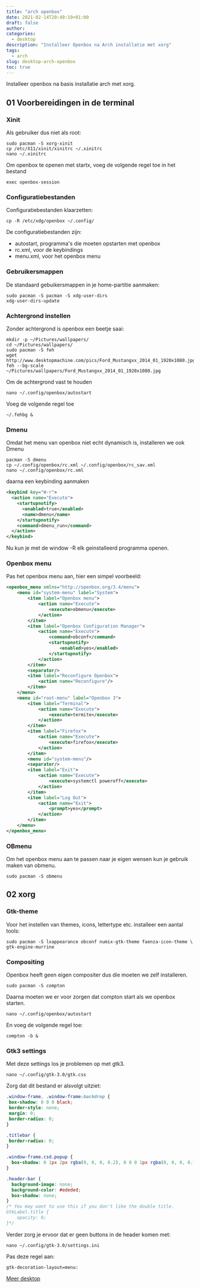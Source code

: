 ```yaml
---
title: "arch openbox"
date: 2021-02-14T20:49:19+01:00
draft: false
author:
categories:
  - desktop
description: "Installeer Openbox na Arch installatie met xorg"
tags:
  - arch
slug: desktop-arch-openbox
toc: true
---
```


Installeer openbox na basis installatie arch met xorg.

<!--more-->

## 01 Voorbereidingen in de terminal

### Xinit

Als gebruiker dus niet als root:

    sudo pacman -S xorg-xinit
    cp /etc/X11/xinit/xinitrc ~/.xinitrc
    nano ~/.xinitrc

Om openbox te openen met startx, voeg de volgende regel toe in het bestand

    exec openbox-session

### Configuratiebestanden

Configuratiebestanden klaarzetten:

    cp -R /etc/xdg/openbox ~/.config/

De configuratiebestanden zijn:

  * autostart, programma's die moeten opstarten met openbox
  * rc.xml, voor de keybindings
  * menu.xml, voor het openbox menu

### Gebruikersmappen

De standaard gebuikersmappen in je home-partitie aanmaken:

    sudo pacman -S pacman -S xdg-user-dirs
    xdg-user-dirs-update

### Achtergrond instellen

Zonder achtergrond is openbox een beetje saai:

    mkdir -p ~/Pictures/wallpapers/
    cd ~/Pictures/wallpapers/
    sudo pacman -S feh
    wget http://www.desktopmachine.com/pics/Ford_Mustangxx_2014_01_1920x1080.jpg
    feh --bg-scale ~/Pictures/wallpapers/Ford_Mustangxx_2014_01_1920x1080.jpg

Om de achtergrond vast te houden

    nano ~/.config/openbox/autostart

Voeg de volgende regel toe

    ~/.fehbg &

### Dmenu

Omdat het menu van openbox niet echt dynamisch is, installeren we ook Dmenu

    pacman -S dmenu
    cp ~/.config/openbox/rc.xml ~/.config/openbox/rc_sav.xml
    nano ~/.config/openbox/rc.xml

daarna een keybinding aanmaken

```xml
<keybind key="W-r">
  <action name="Execute">
    <startupnotify>
      <enabled>true</enabled>
      <name>dmenu</name>
    </startupnotify>
    <command>dmenu_run</command>
  </action>
</keybind>
```

Nu kun je met de window -R elk geinstalleerd programma openen.

### Openbox menu

Pas het openbox menu aan, hier een simpel voorbeeld:

```xml
<openbox_menu xmlns="http://openbox.org/3.4/menu">
    <menu id="system-menu" label="System">
        <item label="Openbox menu">
            <action name="Execute">
                <execute>obmenu</execute>
            </action>
        </item>
        <item label="Openbox Configuration Manager">
            <action name="Execute">
                <command>obconf</command>
                <startupnotify>
                    <enabled>yes</enabled>
                </startupnotify>
            </action>
        </item>
        <separator/>
        <item label="Reconfigure Openbox">
            <action name="Reconfigure"/>
        </item>
    </menu>
    <menu id="root-menu" label="Openbox 3">
        <item label="Terminal">
            <action name="Execute">
                <execute>termite</execute>
            </action>
        </item>
        <item label="Firefox">
            <action name="Execute">
                <execute>firefox</execute>
            </action>
        </item>
        <menu id="system-menu"/>
        <separator/>
        <item label="Exit">
            <action name="Execute">
                <execute>systemctl poweroff</execute>
            </action>
        </item>
        <item label="Log Out">
            <action name="Exit">
                <prompt>yes</prompt>
            </action>
        </item>
    </menu>
</openbox_menu>
```

### OBmenu

Om het openbox menu aan te passen naar je eigen wensen kun je gebruik maken van obmenu.

    sudo pacman -S obmenu

## 02 xorg

### Gtk-theme

Voor het instellen van themes, icons, lettertype etc. installeer een aantal tools:

    sudo pacman -S lxappearance obconf numix-gtk-theme faenza-icon-theme \
    gtk-engine-murrine

### Compositing

Openbox heeft geen eigen compositer dus die moeten we zelf installeren.

    sudo pacman -S compton

Daarna moeten we er voor zorgen dat compton start als we openbox starten.

    nano ~/.config/openbox/autostart

En voeg de volgende regel toe:

    compton -b &

### Gtk3 settings

Met deze settings los je problemen op met gtk3.

    nano ~/.config/gtk-3.0/gtk.css

Zorg dat dit bestand er alsvolgt uitziet:

```css
.window-frame, .window-frame:backdrop {
 box-shadow: 0 0 0 black;
 border-style: none;
 margin: 0;
 border-radius: 0;
}

.titlebar {
 border-radius: 0;
}

.window-frame.csd.popup {
  box-shadow: 0 1px 2px rgba(0, 0, 0, 0.2), 0 0 0 1px rgba(0, 0, 0, 0.13);
}

.header-bar {
  background-image: none;
  background-color: #ededed;
  box-shadow: none;
}
/* You may want to use this if you don't like the double title.
GtkLabel.title {
    opacity: 0;
}*/ 
```

Verder zorg je ervoor dat er geen buttons in de header komen met:

    nano ~/.config/gtk-3.0/settings.ini

Pas deze regel aan:

    gtk-decoration-layout=menu:

[Meer desktop](/categories/desktop)
